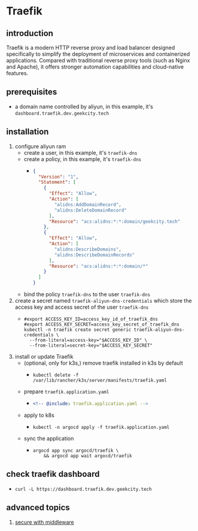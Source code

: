 # Traefik

## introduction

Traefik is a modern HTTP reverse proxy and load balancer designed specifically to simplify the deployment of microservices and containerized applications. Compared with traditional reverse proxy tools (such as Nginx and Apache), it offers stronger automation capabilities and cloud-native features.

## prerequisites

* a domain name controlled by aliyun, in this example, it's `dashboard.traefik.dev.geekcity.tech`

## installation

1. configure aliyun ram
    * create a user, in this example, it's `traefik-dns`
    * create a policy, in this example, it's `traefik-dns`
        + ```json
          {
            "Version": "1",
            "Statement": [
              {
                "Effect": "Allow",
                "Action": [
                  "alidns:AddDomainRecord",
                  "alidns:DeleteDomainRecord"
                ],
                "Resource": "acs:alidns:*:*:domain/geekcity.tech"
              },
              {
                "Effect": "Allow",
                "Action": [
                  "alidns:DescribeDomains",
                  "alidns:DescribeDomainRecords"
                ],
                "Resource": "acs:alidns:*:*:domain/*"
              }
            ]
          }
          ```
    * bind the policy `traefik-dns` to the user `traefik-dns`
2. create a secret named `traefik-aliyun-dns-credentials` which store the access key and access secret of the user `traefik-dns`
    * ```shell
      #export ACCESS_KEY_ID=access_key_id_of_traefik_dns
      #export ACCESS_KEY_SECRET=access_key_secret_of_traefik_dns
      kubectl -n traefik create secret generic traefik-aliyun-dns-credentials \
        --from-literal=access-key="$ACCESS_KEY_ID" \
        --from-literal=secret-key="$ACCESS_KEY_SECRET"
      ```
3. install or update Traefik
    * (optional, only for k3s,) remove traefik installed in k3s by default
        + ```shell
          kubectl delete -f /var/lib/rancher/k3s/server/manifests/traefik.yaml
          ```
    * prepare `traefik.application.yaml`
        + ```yaml
          <!-- @include: traefik.application.yaml -->
          ```
    * apply to k8s
        + ```shell
          kubectl -n argocd apply -f traefik.application.yaml
          ```
    * sync the application
        + ```shell
          argocd app sync argocd/traefik \
              && argocd app wait argocd/traefik
          ```

## check traefik dashboard

* ```shell
  curl -L https://dashboard.traefik.dev.geekcity.tech
  ```

## advanced topics

1. [secure with middleware](secure-with-middleware.md)
